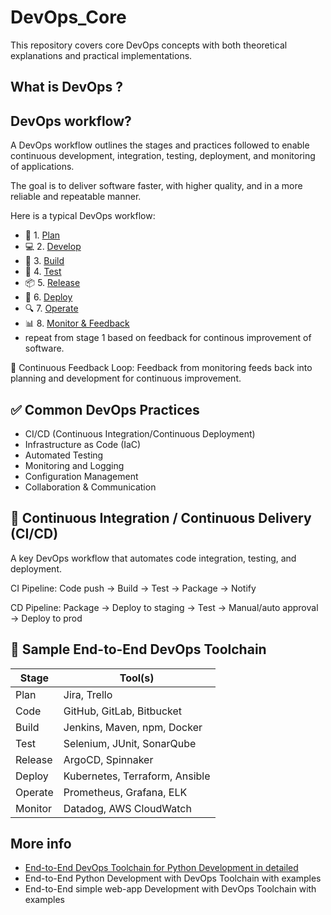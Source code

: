 # DevOps_Core
This repository covers core DevOps concepts with both theoretical explanations and practical implementations.


## What is DevOps ?


## DevOps workflow?
A DevOps workflow outlines the stages and practices followed to enable continuous development, integration, testing, deployment, and monitoring of applications.

The goal is to deliver software faster, with higher quality, and in a more reliable and repeatable manner.

Here is a typical DevOps workflow:
- 🔁 1. [Plan](./DevOps_workflow/Plan.md)
- 💻 2. [Develop](DevOps_workflow/Develop.md)
- 🔧 3. [Build](DevOps_workflow/Build.md)
- 🧪 4. [Test](DevOps_workflow/Test.md)
- 📦 5. [Release](DevOps_workflow/Release.md)
- 🚀 6. [Deploy](DevOps_workflow/Deploy.md)
- 🔍 7. [Operate](DevOps_workflow/Operate.md)
- 📊 8. [Monitor & Feedback](DevOps_workflow/MonitorAndFeedback.md)
- repeat from stage 1 based on feedback for continous improvement of software.

🔁 Continuous Feedback Loop: Feedback from monitoring feeds back into planning and development for continuous improvement.


## ✅ Common DevOps Practices
- CI/CD (Continuous Integration/Continuous Deployment)
- Infrastructure as Code (IaC)
- Automated Testing
- Monitoring and Logging
- Configuration Management
- Collaboration & Communication


## 🔄 Continuous Integration / Continuous Delivery (CI/CD)
A key DevOps workflow that automates code integration, testing, and deployment.

CI Pipeline:
Code push → Build → Test → Package → Notify

CD Pipeline:
Package → Deploy to staging → Test → Manual/auto approval → Deploy to prod


## 🧰 Sample End-to-End DevOps Toolchain
| Stage   | Tool(s)                        |
| ------- | ------------------------------ |
| Plan    | Jira, Trello                   |
| Code    | GitHub, GitLab, Bitbucket      |
| Build   | Jenkins, Maven, npm, Docker    |
| Test    | Selenium, JUnit, SonarQube     |
| Release | ArgoCD, Spinnaker              |
| Deploy  | Kubernetes, Terraform, Ansible |
| Operate | Prometheus, Grafana, ELK       |
| Monitor | Datadog, AWS CloudWatch        |



## More info
- [End-to-End DevOps Toolchain for Python Development in detailed](PythonDev.md)
- End-to-End Python Development with DevOps Toolchain with examples
- End-to-End simple web-app Development with DevOps Toolchain with examples























